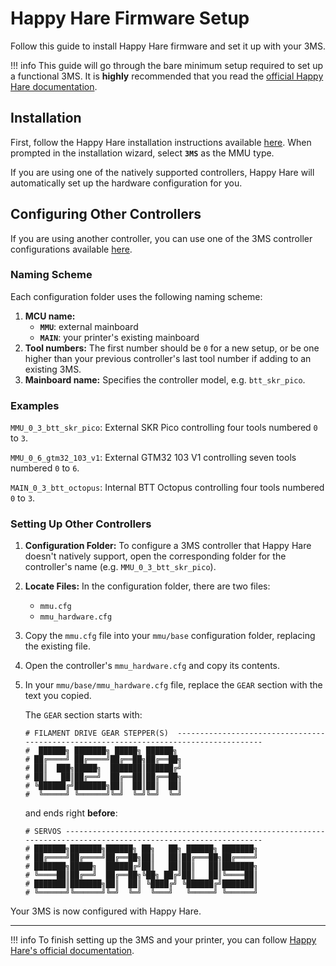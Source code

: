 # Happy Hare Firmware Setup

Follow this guide to install Happy Hare firmware and set it up with your 3MS. 

!!! info
    This guide will go through the bare minimum setup required to set up a functional 3MS. It is **highly** recommended that you read the [official Happy Hare documentation](https://github.com/moggieuk/Happy-Hare/wiki).

## Installation

First, follow the Happy Hare installation instructions available [here](https://github.com/moggieuk/Happy-Hare/wiki/Installation). When prompted in the installation wizard, select **`3MS`** as the MMU type.

If you are using one of the natively supported controllers, Happy Hare will automatically set up the hardware configuration for you.

## Configuring Other Controllers

If you are using another controller, you can use one of the 3MS controller configurations available [here](https://github.com/3DCoded/3MS/tree/main/happy-hare/configurations). 

### Naming Scheme

Each configuration folder uses the following naming scheme:

1. **MCU name:**
    - **`MMU`**: external mainboard
    - **`MAIN`**: your printer's existing mainboard
2. **Tool numbers:** The first number should be `0` for a new setup, or be one higher than your previous controller's last tool number if adding to an existing 3MS.
3. **Mainboard name:** Specifies the controller model, e.g. `btt_skr_pico`.

### Examples

`MMU_0_3_btt_skr_pico`: External SKR Pico controlling four tools numbered `0` to `3`.

`MMU_0_6_gtm32_103_v1`: External GTM32 103 V1 controlling seven tools numbered `0` to `6`.

`MAIN_0_3_btt_octopus`: Internal BTT Octopus controlling four tools numbered `0` to `3`.

### Setting Up Other Controllers

1. **Configuration Folder:** To configure a 3MS controller that Happy Hare doesn't natively support, open the corresponding folder for the controller's name (e.g. `MMU_0_3_btt_skr_pico`).
2. **Locate Files:** In the configuration folder, there are two files:

    - `mmu.cfg`
    - `mmu_hardware.cfg`

3. Copy the `mmu.cfg` file into your `mmu/base` configuration folder, replacing the existing file.
4. Open the controller's `mmu_hardware.cfg` and copy its contents.
5. In your `mmu/base/mmu_hardware.cfg` file, replace the `GEAR` section with the text you copied.

    The `GEAR` section starts with:
    ```
    # FILAMENT DRIVE GEAR STEPPER(S)  --------------------------------------------------------------------------------------
    #  ██████╗ ███████╗ █████╗ ██████╗ 
    # ██╔════╝ ██╔════╝██╔══██╗██╔══██╗
    # ██║  ███╗█████╗  ███████║██████╔╝
    # ██║   ██║██╔══╝  ██╔══██║██╔══██╗
    # ╚██████╔╝███████╗██║  ██║██║  ██║
    #  ╚═════╝ ╚══════╝╚═╝  ╚═╝╚═╝  ╚═╝
    ```

    and ends right **before**:
    ```
    # SERVOS ---------------------------------------------------------------------------------------------------------------
    # ███████╗███████╗██████╗ ██╗   ██╗ ██████╗ ███████╗
    # ██╔════╝██╔════╝██╔══██╗██║   ██║██╔═══██╗██╔════╝
    # ███████╗█████╗  ██████╔╝██║   ██║██║   ██║███████╗
    # ╚════██║██╔══╝  ██╔══██╗╚██╗ ██╔╝██║   ██║╚════██║
    # ███████║███████╗██║  ██║ ╚████╔╝ ╚██████╔╝███████║
    # ╚══════╝╚══════╝╚═╝  ╚═╝  ╚═══╝   ╚═════╝ ╚══════╝
    ```


Your 3MS is now configured with Happy Hare.

---

!!! info
    To finish setting up the 3MS and your printer, you can follow [Happy Hare's official documentation](https://github.com/moggieuk/Happy-Hare/wiki).